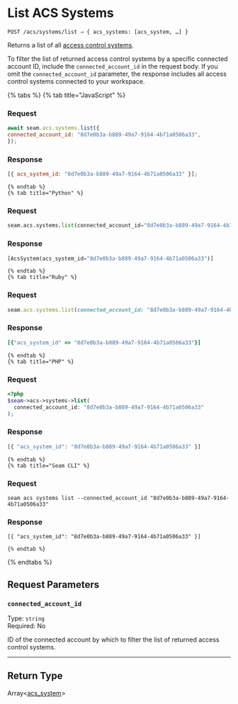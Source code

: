 # List ACS Systems

```
POST /acs/systems/list ⇒ { acs_systems: [acs_system, …] }
```

Returns a list of all [access control systems](https://docs.seam.co/latest/capability-guides/access-systems).

To filter the list of returned access control systems by a specific connected account ID, include the 
`connected_account_id` in the request body. If you omit the `connected_account_id` parameter, the 
response includes all access control systems connected to your workspace.

{% tabs %}
    {% tab title="JavaScript" %}
  ### Request
  ```javascript
  await seam.acs.systems.list({
  connected_account_id: "8d7e0b3a-b889-49a7-9164-4b71a0506a33",
});
  ```

  ### Response
  ```javascript
  [{ acs_system_id: "8d7e0b3a-b889-49a7-9164-4b71a0506a33" }];
  ```
    {% endtab %}
    {% tab title="Python" %}
  ### Request
  ```python
  seam.acs.systems.list(connected_account_id="8d7e0b3a-b889-49a7-9164-4b71a0506a33")
  ```

  ### Response
  ```python
  [AcsSystem(acs_system_id="8d7e0b3a-b889-49a7-9164-4b71a0506a33")]
  ```
    {% endtab %}
    {% tab title="Ruby" %}
  ### Request
  ```ruby
  seam.acs.systems.list(connected_account_id: "8d7e0b3a-b889-49a7-9164-4b71a0506a33")
  ```

  ### Response
  ```ruby
  [{"acs_system_id" => "8d7e0b3a-b889-49a7-9164-4b71a0506a33"}]
  ```
    {% endtab %}
    {% tab title="PHP" %}
  ### Request
  ```php
  <?php
$seam->acs->systems->list(
    connected_account_id: "8d7e0b3a-b889-49a7-9164-4b71a0506a33"
);
  ```

  ### Response
  ```php
  [{ "acs_system_id": "8d7e0b3a-b889-49a7-9164-4b71a0506a33" }]
  ```
    {% endtab %}
    {% tab title="Seam CLI" %}
  ### Request
  ```seam_cli
  seam acs systems list --connected_account_id "8d7e0b3a-b889-49a7-9164-4b71a0506a33"
  ```

  ### Response
  ```seam_cli
  [{ "acs_system_id": "8d7e0b3a-b889-49a7-9164-4b71a0506a33" }]
  ```
    {% endtab %}
{% endtabs %}

## Request Parameters

### `connected_account_id`

Type: `string`\
Required: No

ID of the connected account by which to filter the list of returned access control systems.

---

## Return Type

Array<[acs_system](./README.md)>

